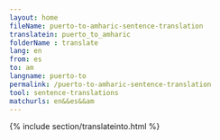 ```yaml
---
layout: home
fileName: puerto-to-amharic-sentence-translation
translatein: puerto_to_amharic
folderName : translate
lang: en
from: es
to: am
langname: puerto-to
permalink: /puerto-to-amharic-sentence-translation
tool: sentence-translations
matchurls: en&&es&&am
---
```

{% include section/translateinto.html %}
